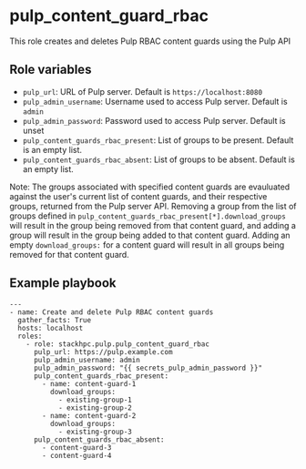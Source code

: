 pulp_content_guard_rbac
================

This role creates and deletes Pulp RBAC content guards using the Pulp API

Role variables
--------------

* `pulp_url`: URL of Pulp server. Default is `https://localhost:8080`
* `pulp_admin_username`: Username used to access Pulp server. Default is `admin`
* `pulp_admin_password`: Password used to access Pulp server. Default is unset
* `pulp_content_guards_rbac_present`: List of groups to be present. Default is an empty list.
* `pulp_content_guards_rbac_absent`: List of groups to be absent. Default is an empty list.

Note: The groups associated with specified content guards are evauluated against the user's current list of content guards, and their respective groups, returned from the Pulp server API. Removing a group from the list of groups defined in `pulp_content_guards_rbac_present[*].download_groups` will result in the group being removed from that content guard, and adding a group will result in the group being added to that content guard. Adding an empty `download_groups:` for a content guard will result in all groups being removed for that content guard.

Example playbook
----------------

```
---
- name: Create and delete Pulp RBAC content guards
  gather_facts: True
  hosts: localhost
  roles:
    - role: stackhpc.pulp.pulp_content_guard_rbac
      pulp_url: https://pulp.example.com
      pulp_admin_username: admin
      pulp_admin_password: "{{ secrets_pulp_admin_password }}"
      pulp_content_guards_rbac_present:
        - name: content-guard-1
          download_groups:
            - existing-group-1
            - existing-group-2
        - name: content-guard-2
          download_groups:
            - existing-group-3
      pulp_content_guards_rbac_absent:
        - content-guard-3
        - content-guard-4
```

